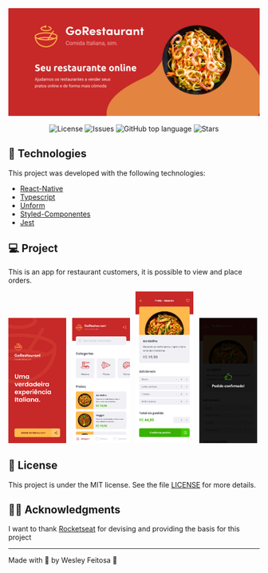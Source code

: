 <img alt="GoStack" src="assets/gorestaurant.png" />

<p align="center">

  <a href="LICENSE" style="text-decoration: none">
    <img alt="License" src="https://img.shields.io/github/license/wesleyfeitosa/gorestaurant-mobile?color=C72828" />
  </a>

  <a href="https://github.com/wesleyfeitosa/gorestaurant-mobile/issues" style="text-decoration: none">
    <img alt="Issues" src="https://img.shields.io/github/issues/wesleyfeitosa/gorestaurant-mobile?color=C72828" />
  </a>

  <a href="#" style="text-decoration: none">
    <img alt="GitHub top language" src="https://img.shields.io/github/languages/top/wesleyfeitosa/gorestaurant-mobile?color=C72828" />
  </a>

  <a href="https://github.com/wesleyfeitosa/gorestaurant-mobile/stargazers" style="text-decoration: none">
    <img alt="Stars" src="https://img.shields.io/github/stars/wesleyfeitosa/gorestaurant-mobile?style=social" />
  </a>

</p>

## :rocket: Technologies

This project was developed with the following technologies:

- [React-Native](https://reactnative.dev/)
- [Typescript](https://www.typescriptlang.org/)
- [Unform](https://github.com/Rocketseat/unform)
- [Styled-Componentes](https://styled-components.com/)
- [Jest](https://jestjs.io/)

## 💻 Project

This is an app for restaurant customers, it is possible to view and place orders.

<div>
  <img alt="Entrar" src="assets/Entrar.png" width="23%" />&nbsp;&nbsp;
  <img alt="Home" src="assets/Home.png" width="23%" />&nbsp;&nbsp;
  <img alt="Detalhes" src="assets/Detalhes.png" width="23%" />&nbsp;&nbsp;
  <img alt="Sucesso" src="assets/Sucesso.png" width="23%" />
</div>

## :memo: License

This project is under the MIT license. See the file [LICENSE](LICENSE) for more details.

## 🙏🏼 Acknowledgments

I want to thank [Rocketseat](https://github.com/Rocketseat) for devising and providing the basis for this project

---

Made with 💜 by Wesley Feitosa :wave:
